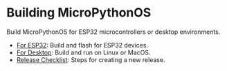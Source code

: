 # Building MicroPythonOS

Build MicroPythonOS for ESP32 microcontrollers or desktop environments.

- [For ESP32](esp32.md): Build and flash for ESP32 devices.
- [For Desktop](desktop.md): Build and run on Linux or MacOS.
- [Release Checklist](release-checklist.md): Steps for creating a new release.
